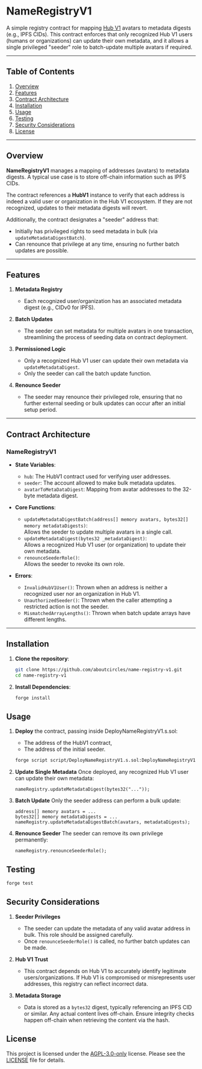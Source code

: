 # NameRegistryV1

A simple registry contract for mapping [Hub V1](https://github.com/CirclesUBI/circles-contracts) avatars to metadata digests (e.g., IPFS CIDs). This contract enforces that only recognized Hub V1 users (humans or organizations) can update their own metadata, and it allows a single privileged "seeder" role to batch-update multiple avatars if required.

---

## Table of Contents
1. [Overview](#overview)
2. [Features](#features)
3. [Contract Architecture](#contract-architecture)
4. [Installation](#installation)
5. [Usage](#usage)
6. [Testing](#testing)
7. [Security Considerations](#security-considerations)
8. [License](#license)

---

## Overview

**NameRegistryV1** manages a mapping of addresses (avatars) to metadata digests. A typical use case is to store off-chain information such as IPFS CIDs.

The contract references a **HubV1** instance to verify that each address is indeed a valid user or organization in the Hub V1 ecosystem. If they are not recognized, updates to their metadata digests will revert.

Additionally, the contract designates a "seeder" address that:
- Initially has privileged rights to seed metadata in bulk (via `updateMetadataDigestBatch`).
- Can renounce that privilege at any time, ensuring no further batch updates are possible.

---

## Features

1. **Metadata Registry**  
   - Each recognized user/organization has an associated metadata digest (e.g., CIDv0 for IPFS).

2. **Batch Updates**  
   - The seeder can set metadata for multiple avatars in one transaction, streamlining the process of seeding data on contract deployment.

3. **Permissioned Logic**  
   - Only a recognized Hub V1 user can update their own metadata via `updateMetadataDigest`.
   - Only the seeder can call the batch update function.

4. **Renounce Seeder**  
   - The seeder may renounce their privileged role, ensuring that no further external seeding or bulk updates can occur after an initial setup period.

---

## Contract Architecture

### NameRegistryV1

- **State Variables**:
  - `hub`: The HubV1 contract used for verifying user addresses.  
  - `seeder`: The account allowed to make bulk metadata updates.  
  - `avatarToMetaDataDigest`: Mapping from avatar addresses to the 32-byte metadata digest.

- **Core Functions**:
  - `updateMetadataDigestBatch(address[] memory avatars, bytes32[] memory metadataDigests)`:  
    Allows the seeder to update multiple avatars in a single call.
  - `updateMetadataDigest(bytes32 _metadataDigest)`:  
    Allows a recognized Hub V1 user (or organization) to update their own metadata.
  - `renounceSeederRole()`:  
    Allows the seeder to revoke its own role.

- **Errors**:
  - `InvalidHubV1User()`: Thrown when an address is neither a recognized user nor an organization in Hub V1.
  - `UnauthorizedSeeder()`: Thrown when the caller attempting a restricted action is not the seeder.
  - `MismatchedArrayLengths()`: Thrown when batch update arrays have different lengths.

---

## Installation

1. **Clone the repository**:
   ```bash
   git clone https://github.com/aboutcircles/name-registry-v1.git
   cd name-registry-v1
   ```

2. **Install Dependencies**:
   ```bash
   forge install
   ```

## Usage

1. **Deploy** the contract, passing inside DeployNameRegistryV1.s.sol:
   - The address of the HubV1 contract,
   - The address of the initial seeder.   
   
   ```bash
   forge script script/DeployNameRegistryV1.s.sol:DeployNameRegistryV1 --rpc-url gnosis
   ```
2. **Update Single Metadata**
    Once deployed, any recognized Hub V1 user can update their own metadata:
    ```solidity
    nameRegistry.updateMetadataDigest(bytes32("..."));
    ```
3. **Batch Update**
    Only the seeder address can perform a bulk update:
    ```solidity
    address[] memory avatars = ...
    bytes32[] memory metadataDigests = ...
    nameRegistry.updateMetadataDigestBatch(avatars, metadataDigests);
    ```
4. **Renounce Seeder**
    The seeder can remove its own privilege permanently:
    ```solidity
    nameRegistry.renounceSeederRole();
    ```

## Testing

```bash
forge test
```

## Security Considerations

1. **Seeder Privileges**  
   - The seeder can update the metadata of any valid avatar address in bulk. This role should be assigned carefully.
   - Once `renounceSeederRole()` is called, no further batch updates can be made.

2. **Hub V1 Trust**  
   - This contract depends on Hub V1 to accurately identify legitimate users/organizations. If Hub V1 is compromised or misrepresents user addresses, this registry can reflect incorrect data.

3. **Metadata Storage**  
   - Data is stored as a `bytes32` digest, typically referencing an IPFS CID or similar. Any actual content lives off-chain. Ensure integrity checks happen off-chain when retrieving the content via the hash.

## License

This project is licensed under the [AGPL-3.0-only](./LICENSE) license. Please see the [LICENSE](./LICENSE) file for details.
